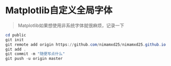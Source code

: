 # Matplotlib自定义全局字体


> Matplotlib如果想使用非系统字体就很麻烦，记录一下<!--more-->


```powershell
cd public
git init
git remote add origin https://github.com/nimamxd25/nimamxd25.github.io.git
git add .
git commit -m "随便写点什么"
git push -u origin master
```
